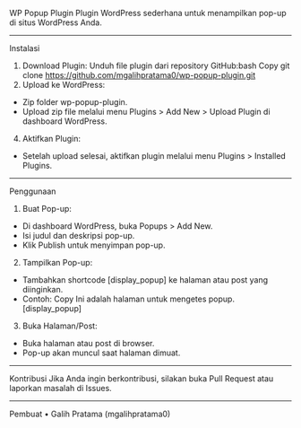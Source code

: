 WP Popup Plugin
Plugin WordPress sederhana untuk menampilkan pop-up di situs WordPress Anda.
________________________________________
Instalasi
1.	Download Plugin:
Unduh file plugin dari repository GitHub:bash Copy
git clone https://github.com/mgalihpratama0/wp-popup-plugin.git
2.	Upload ke WordPress:
- Zip folder wp-popup-plugin.
- Upload zip file melalui menu Plugins > Add New > Upload Plugin di dashboard WordPress.

4.	Aktifkan Plugin:
- Setelah upload selesai, aktifkan plugin melalui menu Plugins > Installed Plugins.
________________________________________
Penggunaan
1.	Buat Pop-up:
- Di dashboard WordPress, buka Popups > Add New.
- Isi judul dan deskripsi pop-up.
- Klik Publish untuk menyimpan pop-up.
  
2.	Tampilkan Pop-up:
- Tambahkan shortcode [display_popup] ke halaman atau post yang diinginkan.
- Contoh:
Copy
Ini adalah halaman untuk mengetes popup.
[display_popup]

3.	Buka Halaman/Post:
- Buka halaman atau post di browser.
- Pop-up akan muncul saat halaman dimuat.
________________________________________
Kontribusi
Jika Anda ingin berkontribusi, silakan buka Pull Request atau laporkan masalah di Issues.
________________________________________
Pembuat
•	Galih Pratama (mgalihpratama0)

